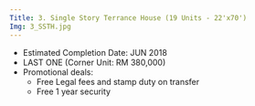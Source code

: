 ```yaml
---
Title: 3. Single Story Terrance House (19 Units - 22'x70')
Img: 3_SSTH.jpg
---
```


* Estimated Completion Date: JUN 2018
* LAST ONE (Corner Unit: RM 380,000)
* Promotional deals:
    - Free Legal fees and stamp duty on transfer
    - Free 1 year security